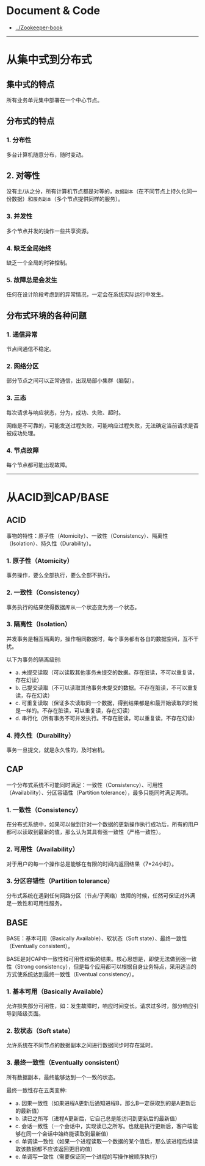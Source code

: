 # Document & Code

* [../Zookeeper-book](https://github.com/zozospider/note/blob/master/distributed/ZooKeeper/ZooKeeper-book.md)

---

# 从集中式到分布式

## 集中式的特点

所有业务单元集中部署在一个中心节点。

## 分布式的特点

### 1. 分布性

多台计算机随意分布，随时变动。

## 2. 对等性

没有主/从之分，所有计算机节点都是对等的，`数据副本`（在不同节点上持久化同一份数据）和`服务副本`（多个节点提供同样的服务）。

### 3. 并发性

多个节点并发的操作一些共享资源。

### 4. 缺乏全局始终

缺乏一个全局的时钟控制。

### 5. 故障总是会发生

任何在设计阶段考虑到的异常情况，一定会在系统实际运行中发生。

## 分布式环境的各种问题

### 1. 通信异常

节点间通信不稳定。

### 2. 网络分区

部分节点之间可以正常通信，出现局部小集群（脑裂）。

### 3. 三态

每次请求与响应状态，分为，成功、失败、超时。

网络是不可靠的，可能发送过程失败，可能响应过程失败，无法确定当前请求是否被成功处理。

### 4. 节点故障

每个节点都可能出现故障。

---

# 从ACID到CAP/BASE

## ACID

事物的特性：原子性（Atomicity）、一致性（Consistency）、隔离性（Isolation）、持久性（Durability）。

### 1. 原子性（Atomicity）

事务操作，要么全部执行，要么全部不执行。

### 2. 一致性（Consistency）

事务执行的结果使得数据库从一个状态变为另一个状态。

### 3. 隔离性（Isolation）

并发事务是相互隔离的，操作相同数据时，每个事务都有各自的数据空间，互不干扰。

以下为事务的隔离级别:
* a. 未提交读取（可以读取其他事务未提交的数据。存在脏读，不可以重复读，存在幻读）
* b. 已提交读取（不可以读取其他事务未提交的数据。不存在脏读，不可以重复读，存在幻读）
* c. 可重复读取（保证多次读取同一个数据，得到结果都是和最开始读取的时候是一样的。不存在脏读，可以重复读，存在幻读）
* d. 串行化（所有事务不可并发执行。不存在脏读，可以重复读，不存在幻读）

### 4. 持久性（Durability）

事务一旦提交，就是永久性的，及时宕机。

## CAP

一个分布式系统不可能同时满足：一致性（Consistency）、可用性（Availability）、分区容错性（Partition tolerance），最多只能同时满足两项。

### 1. 一致性（Consistency）

在分布式系统中，如果可以做到针对一个数据的更新操作执行成功后，所有的用户都可以读取到最新的值，那么认为其具有强一致性（严格一致性）。

### 2. 可用性（Availability）

对于用户的每一个操作总是能够在有限的时间内返回结果（7*24小时）。

### 3. 分区容错性（Partition tolerance）

分布式系统在遇到任何网路分区（节点/子网络）故障的时候，任然可保证对外满足一致性和可用性服务。

## BASE

BASE：基本可用（Basically Available）、软状态（Soft state）、最终一致性（Eventually consistent）。

BASE是对CAP中一致性和可用性权衡的结果。核心思想是，即使无法做到强一致性（Strong consistency），但是每个应用都可以根据自身业务特点，采用适当的方式使系统达到最终一致性（Eventual consistency）。

### 1. 基本可用（Basically Available）

允许损失部分可用性，如：发生故障时，响应时间变长。请求过多时，部分响应引导到降级页面。

### 2. 软状态（Soft state）

允许系统在不同节点的数据副本之间进行数据同步时存在延时。

### 3. 最终一致性（Eventually consistent）

所有数据副本，最终能够达到一个一致的状态。

最终一致性存在五类变种:
* a. 因果一致性（如果进程A更新后通知进程B，那么B一定获取到的是A更新后的最新值）
* b. 读已之所写（进程A更新后，它自己总是能访问到更新后的最新值）
* c. 会话一致性（一个会话中，实现读已之所写。也就是执行更新后，客户端能够在同一个会话中始终能读取到最新值）
* d. 单调读一致性（如果一个进程读取一个数据的某个值后，那么该进程后续读取该数据都不应该返回更旧的值）
* e. 单调写一致性（需要保证同一个进程的写操作被顺序执行）


